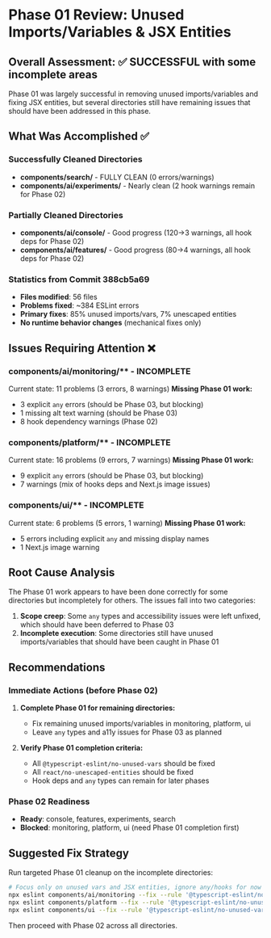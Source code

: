 # Phase 01 Review: Unused Imports/Variables & JSX Entities

## Overall Assessment: ✅ SUCCESSFUL with some incomplete areas

Phase 01 was largely successful in removing unused imports/variables and fixing JSX entities, but several directories still have remaining issues that should have been addressed in this phase.

## What Was Accomplished ✅

### Successfully Cleaned Directories
- **components/search/** - FULLY CLEAN (0 errors/warnings)
- **components/ai/experiments/** - Nearly clean (2 hook warnings remain for Phase 02)

### Partially Cleaned Directories
- **components/ai/console/** - Good progress (120→3 warnings, all hook deps for Phase 02)
- **components/ai/features/** - Good progress (80→4 warnings, all hook deps for Phase 02)

### Statistics from Commit 388cb5a69
- **Files modified**: 56 files
- **Problems fixed**: ~384 ESLint errors
- **Primary fixes**: 85% unused imports/vars, 7% unescaped entities
- **No runtime behavior changes** (mechanical fixes only)

## Issues Requiring Attention ❌

### components/ai/monitoring/** - INCOMPLETE
Current state: 11 problems (3 errors, 8 warnings)
**Missing Phase 01 work:**
- 3 explicit `any` errors (should be Phase 03, but blocking)
- 1 missing alt text warning (should be Phase 03)
- 8 hook dependency warnings (Phase 02)

### components/platform/** - INCOMPLETE  
Current state: 16 problems (9 errors, 7 warnings)
**Missing Phase 01 work:**
- 9 explicit `any` errors (should be Phase 03, but blocking)
- 7 warnings (mix of hooks deps and Next.js image issues)

### components/ui/** - INCOMPLETE
Current state: 6 problems (5 errors, 1 warning)
**Missing Phase 01 work:**
- 5 errors including explicit `any` and missing display names
- 1 Next.js image warning

## Root Cause Analysis

The Phase 01 work appears to have been done correctly for some directories but incompletely for others. The issues fall into two categories:

1. **Scope creep**: Some `any` types and accessibility issues were left unfixed, which should have been deferred to Phase 03
2. **Incomplete execution**: Some directories still have unused imports/variables that should have been caught in Phase 01

## Recommendations

### Immediate Actions (before Phase 02)
1. **Complete Phase 01 for remaining directories:**
   - Fix remaining unused imports/variables in monitoring, platform, ui
   - Leave `any` types and a11y issues for Phase 03 as planned

2. **Verify Phase 01 completion criteria:**
   - All `@typescript-eslint/no-unused-vars` should be fixed
   - All `react/no-unescaped-entities` should be fixed
   - Hook deps and `any` types can remain for later phases

### Phase 02 Readiness
- **Ready**: console, features, experiments, search
- **Blocked**: monitoring, platform, ui (need Phase 01 completion first)

## Suggested Fix Strategy

Run targeted Phase 01 cleanup on the incomplete directories:

```bash
# Focus only on unused vars and JSX entities, ignore any/hooks for now
npx eslint components/ai/monitoring --fix --rule '@typescript-eslint/no-unused-vars: error' --rule 'react/no-unescaped-entities: error'
npx eslint components/platform --fix --rule '@typescript-eslint/no-unused-vars: error' --rule 'react/no-unescaped-entities: error'  
npx eslint components/ui --fix --rule '@typescript-eslint/no-unused-vars: error' --rule 'react/no-unescaped-entities: error'
```

Then proceed with Phase 02 across all directories.
